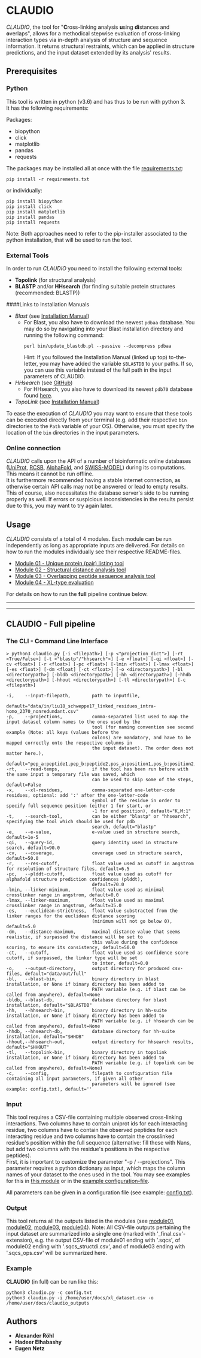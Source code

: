 # CLAUDIO 

*CLAUDIO*, the tool for "**C**ross-**l**inking **a**nalysis **u**sing **di**stances and **o**verlaps", allows
for a methodical stepwise evaluation of cross-linking interaction types via in-depth analysis of structure and sequence 
information. It returns structural restraints, which can be applied in structure predictions, and the input dataset
extended by its analysis' results. 

## Prerequisites
### Python
This tool is written in python (v3.6) and has thus to be run with python 3.\
It has the following requirements:

Packages:
* biopython
* click
* matplotlib
* pandas
* requests

The packages may be installed all at once with the file [requirements.txt](https://github.com/KohlbacherLab/CLAUDIO/blob/main/requirements.txt):
```
pip install -r requirements.txt
```
or individually:
```
pip install biopython
pip install click
pip install matplotlib
pip install pandas
pip install requests
```
Note: Both approaches need to refer to the pip-installer associated to the python installation, that will be used to run
the tool.

### External Tools
In order to run *CLAUDIO* you need to install the following external tools:
* **Topolink** (for structural analysis)
* **BLASTP** and/or **HHsearch** (for finding suitable protein structures (recommended: BLASTP))

####Links to Installation Manuals
* *Blast* (see [Installation Manual](https://www.ncbi.nlm.nih.gov/books/NBK52640/))
  * For Blast, you also have to download the newest `pdbaa` database. You may do so by navigating into your 
  Blast installation directory and running the following command:
    ```
    perl bin/update_blastdb.pl --passive --decompress pdbaa
    ```
    Hint: If you followed the Installation Manual (linked up top) to-the-letter, you may have added the variable
    `$BLASTDB` to your paths. If so, you can use this variable instead of the full path in the input parameters of CLAUDIO.
* *HHsearch* (see [GitHub](https://github.com/soedinglab/hh-suite))
  * For HHsearch, you also have to download its newest `pdb70` database found 
  [here](https://wwwuser.gwdg.de/~compbiol/data/hhsuite/databases/hhsuite_dbs/). 
* *TopoLink* (see [Installation Manual](http://leandro.iqm.unicamp.br/topolink/download.shtml))

To ease the execution of *CLAUDIO* you may want to ensure that these tools can be executed directly from your terminal 
(e.g. add their respective `bin` directories to the `Path` variable of your OS). Otherwise, you must specify the
location of the `bin` directories in the input parameters.

### Online connection
*CLAUDIO* calls upon the API of a number of bioinformatic online databases ([UniProt](https://www.uniprot.org/), 
[RCSB](https://www.rcsb.org/), [AlphaFold](https://alphafold.ebi.ac.uk/), and 
[SWISS-MODEL](https://swissmodel.expasy.org/)) during its computations. This means it cannot be run offline.\
It is furthermore recommended having a stable internet connection, as otherwise certain API calls may not be answered or
lead to empty results. This of course, also necessitates the database server's side to be running properly as well. If 
errors or suspicious inconsistencies in the results persist due to this, you may want to try again later.

## Usage
*CLAUDIO* consists of a total of 4 modules. Each module can be run independently as long as appropriate inputs are 
delivered. For details on how to run the modules individually see their respective README-files.
* [Module 01 - Unique protein (pair) listing tool](https://github.com/KohlbacherLab/CLAUDIO/blob/main/module01/README.md)
* [Module 02 - Structural distance analysis tool](https://github.com/KohlbacherLab/CLAUDIO/blob/main/module02/README.md)
* [Module 03 - Overlapping peptide sequence analysis tool](https://github.com/KohlbacherLab/CLAUDIO/blob/main/module03/README.md)
* [Module 04 - XL-type evaluation](https://github.com/KohlbacherLab/CLAUDIO/blob/main/module04/README.md)

For details on how to run the **full** pipeline continue below.

---
---

## CLAUDIO - Full pipeline
### The CLI - Command Line Interface
```
> python3 claudio.py [-i <filepath>] [-p <"projection_dict">] [-rt <True/False>] [-t <"blastp"/"hhsearch">] [-e <float>] [-qi <float>] [-cv <float>] [-r <float>] [-pc <float>] [-lmin <float>] [-lmax <float>] [-es <float>] [-dm <float] [-ct <float>] [-o <directorypath>] [-bl <directorypath>] [-bldb <directorypath>] [-hh <directorypath>] [-hhdb <directorypath>] [-hhout <directorypath>] [-tl <directorypath>] [-c <filepath>] 

-i,    --input-filepath,        path to inputfile,
                                default="data/in/liu18_schweppe17_linked_residues_intra-homo_2370_nonredundant.csv"
-p,    --projections,           comma-separated list used to map the input dataset column names to the ones used by the 
                                tool (for naming convention see second example (Note: all keys (values before the 
                                colons) are mandatory, and have to be mapped correctly onto the respective columns in 
                                the input dataset). The order does not matter here.),
                                default="pep_a:peptide1,pep_b:peptide2,pos_a:position1,pos_b:position2,res_pos_a:k_pos1,res_pos_b:k_pos2,unip_id_a:entry1,unip_id_b:entry2"
-rt,   --read-temps,            if the tool has been run before with the same input a temporary file was saved, which
                                can be used to skip some of the steps, default=False
-x,    --xl-residues,           comma-separated one-letter-code residues, optional: add ':' after the one-letter-code 
                                symbol of the residue in order to specify full sequence position (either 1 for start, or 
                                -1 for end position), default="K,M:1"
-t,    --search-tool,           can be either "blastp" or "hhsearch", specifying the tool which should be used for pdb 
                                search, default="blastp"
-e,    --e-value,               e-value used in structure search, default=1e-5
-qi,   --query-id,              query identity used in structure search, default=90.0
-cv,   --coverage,              coverage used in structure search, default=50.0
-r,    --res-cutoff,            float value used as cutoff in angstrom for resolution of structure files, default=6.5
-pc,   --plddt-cutoff,          float value used as cutoff for alphafold structure prediction confidences (plddt), 
                                default=70.0  
-lmin, --linker-minimum,        float value used as minimal crosslinker range in angstrom, default=0.0
-lmax, --linker-maximum,        float value used as maximal crosslinker range in angstrom, default=35.0
-es,   --euclidean-strictness,  float value substracted from the linker ranges for the euclidean distance scoring
                                (minimum will not go below 0), default=5.0
-dm,   --distance-maximum,      maximal distance value that seems realistic, if surpassed the distance will be set to 
                                this value during the confidence scoring, to ensure its consistency, default=50.0
-ct,   --cutoff,                float value used as confidence score cutoff, if surpassed, the linker type will be set 
                                to inter, default=0.0  
-o,    --output-directory,      output directory for produced csv-files, default="data/out/full"
-bl,   --blast-bin,             binary directory in blast installation, or None if binary directory has been added to 
                                PATH variable (e.g. if blast can be called from anywhere), default=None
-bldb, --blast-db,              database directory for blast installation, default="$BLASTDB"
-hh,   --hhsearch-bin,          binary directory in hh-suite installation, or None if binary directory has been added to
                                PATH variable (e.g. if hhsearch can be called from anywhere), default=None
-hhdb, --hhsearch-db,           database directory for hh-suite installation, default="$HHDB"
-hhout,--hhsearch-out,          output directory for hhsearch results, default="$HHOUT"
-tl,   --topolink-bin,          binary directory in topolink installation, or None if binary directory has been added to
                                PATH variable (e.g. if topolink can be called from anywhere), default=None)
-c,    --config,                filepath to configuration file containing all input parameters, if given all other 
                                parameters will be ignored (see example: config.txt), default=''
```
### Input
This tool requires a CSV-file containing multiple observed cross-linking interactions. Two columns have to contain 
uniprot ids for each interacting residue, two columns have to contain the observed peptides for each interacting residue
and two columns have to contain the crosslinked residue's position within the full sequence (alternative: fill these 
with Nans, but add two columns with the residue's positions in the respective peptides).\
First, it is important to customize the parameter "-p / --projections". This parameter requires a python dictionary as 
input, which maps the column names of your dataset to the ones used in the tool. You may see examples for this in 
[this module](https://github.com/KohlbacherLab/CLAUDIO/blob/main/module01/src/dict/default_projections.py) or in the 
[example configuration-file](https://github.com/KohlbacherLab/CLAUDIO/blob/main/config.txt).

All parameters can be given in a configuration file (see example: [config.txt](https://github.com/KohlbacherLab/CLAUDIO/blob/main/config.txt)).

### Output
This tool returns all the outputs listed in the modules (see 
[module01](https://github.com/KohlbacherLab/CLAUDIO/tree/main/module01),
[module02](https://github.com/KohlbacherLab/CLAUDIO/tree/main/module02),
[module03](https://github.com/KohlbacherLab/CLAUDIO/tree/main/module03),
[module04](https://github.com/KohlbacherLab/CLAUDIO/tree/main/module04)).
Note: All CSV-file outputs pertaining the input dataset are summarized into a single one (marked with 
'_final.csv'-extension), e.g. the output CSV-file of module01 ending with '.sqcs', of module02 ending with 
'.sqcs_structdi.csv', and of module03 ending with '.sqcs_ops.csv' will be summarized here. 

### Example
**CLAUDIO** (in full) can be run like this:
```
python3 claudio.py -c config.txt
python3 claudio.py -i /home/user/docs/xl_dataset.csv -o /home/user/docs/claudio_outputs
```

## Authors
* **Alexander Röhl**
* **Hadeer Elhabashy**
* **Eugen Netz**
